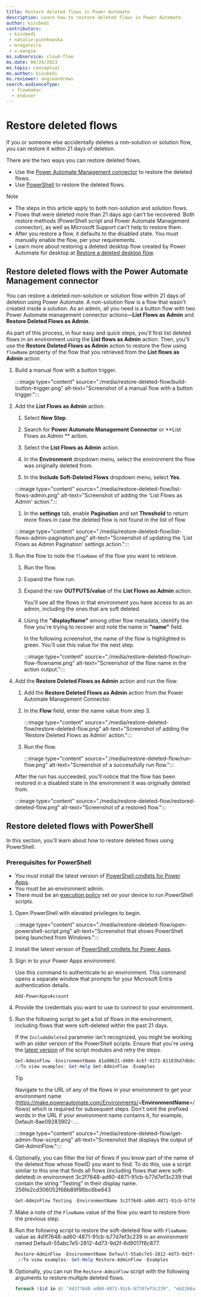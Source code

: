 ```yaml
---
title: Restore deleted flows in Power Automate
description: Learn how to restore deleted flows in Power Automate.
author: kisubedi
contributors:
 - kisubedi
 - natalie-pienkowska
 - mregateiro
 - v-aangie
ms.subservice: cloud-flow
ms.date: 04/24/2023
ms.topic: conceptual
ms.author: kisubedi
ms.reviewer: angieandrews
search.audienceType: 
  - flowmaker
  - enduser
---
```


# Restore deleted flows

If you or someone else accidentally deletes a non-solution or solution flow, you can restore it within 21 days of deletion.

There are the two ways you can restore deleted flows.

- Use the [Power Automate Management connector](#restore-deleted-flows-with-the-power-automate-management-connector) to restore the deleted flows.
- Use [PowerShell](#restore-deleted-flows-with-powershell) to restore the deleted flows.

>[!NOTE]
> - The steps in this article apply to both non-solution and solution flows.
> - Flows that were deleted more than 21 days ago can't be recovered. Both restore methods (PowerShell script and Power Automate Management connector), as well as Microsoft Support can't help to restore them.
> - After you restore a flow, it defaults to the disabled state. You must manually enable the flow, per your requirements.
> - Learn more about restoring a deleted desktop flow created by Power Automate for desktop at [Restore a deleted desktop flow](/power-automate/desktop-flows/how-to/restore-deleted-desktop-flow).

## Restore deleted flows with the Power Automate Management connector

You can restore a deleted non-solution or solution flow within 21 days of deletion using Power Automate. A non-solution flow is a flow that wasn't created inside a solution. As an admin, all you need is a button flow with two Power Automate management connector actions&mdash;**List Flows as Admin** and **Restore Deleted Flows as Admin**.  

As part of this process, in four easy and quick steps, you'll first list deleted flows in an environment using the **List flows as Admin** action. Then, you'll use the **Restore Deleted Flows as Admin** action to restore the flow using `flowName` property of the flow that you retrieved from the **List flows as Admin** action.

1. Build a manual flow with a button trigger.  

    :::image type="content" source="./media/restore-deleted-flow/build-button-trigger.png" alt-text="Screenshot of a manual flow with a button trigger.":::

1. Add the **List Flows as Admin** action.

    1. Select **New Step**.
    
    1. Search for **Power Automate Management Connector** or **List Flows as Admin ** action.
    
    1. Select the **List Flows as Admin** action.
    
    1. In the **Environment** dropdown menu, select the environment the flow was originally deleted from.
    
    1. In the **Include Soft-Deleted Flows** dropdown menu, select **Yes**.

    :::image type="content" source="./media/restore-deleted-flow/list-flows-admin.png" alt-text="Screenshot of adding the 'List Flows as Admin' action.":::
    
    1. In the **settings** tab, enable **Pagination** and set **Threshold** to return more flows in case the deleted flow is not found in the list of flow
        
    :::image type="content" source="./media/restore-deleted-flow/list-flows-admin-pagination.png" alt-text="Screenshot of updating the 'List Flows as Admin Pagination' settings action.":::

1. Run the flow to note the `flowName` of the flow you want to retrieve.

    1. Run the flow.
    1. Expand the flow run.
    1. Expand the raw **OUTPUTS/value** of the **List Flows as Admin** action.

        You'll see all the flows in that environment you have access to as an admin, including the ones that are soft deleted.

    1. Using the **"displayName"** among other flow metadata, identify the flow you're trying to recover and note the name in **"name"** field.

        In the following screenshot, the name of the flow is highlighted in green. You'll use this value for the next step.

        :::image type="content" source="./media/restore-deleted-flow/run-flow-flowname.png" alt-text="Screenshot of the flow name in the action output.":::

1. Add the **Restore Deleted Flows as Admin** action and run the flow.

    1. Add the **Restore Deleted Flows as Admin** action from the Power Automate Management Connector.
    1. In the **Flow** field, enter the name value from step 3.

        :::image type="content" source="./media/restore-deleted-flow/restore-deleted-flow.png" alt-text="Screenshot of adding the 'Restore Deleted Flows as Admin' action.":::

    1. Run the flow.

        :::image type="content" source="./media/restore-deleted-flow/run-flow.png" alt-text="Screenshot of a successfully run flow.":::

    After the run has succeeded, you'll notice that the flow has been restored in a disabled state in the environment it was originally deleted from.

    :::image type="content" source="./media/restore-deleted-flow/restored-deleted-flow.png" alt-text="Screenshot of a restored flow.":::

## Restore deleted flows with PowerShell

In this section, you'll learn about how to restore deleted flows using PowerShell.

### Prerequisites for PowerShell

- You must install the latest version of [PowerShell cmdlets for Power Apps](https://www.powershellgallery.com/packages/Microsoft.PowerApps.Administration.PowerShell/2.0.147).
- You must be an environment admin.
- There must be an [execution policy](/powershell/module/microsoft.powershell.security/set-executionpolicy) set on your device to run PowerShell scripts.

1. Open PowerShell with elevated privileges to begin.

    :::image type="content" source="./media/restore-deleted-flow/open-powershell-script.png" alt-text="Screenshot that shows PowerShell being launched from Windows.":::

1. Install the latest version of [PowerShell cmdlets for Power Apps](https://www.powershellgallery.com/packages/Microsoft.PowerApps.Administration.PowerShell/2.0.147).

1. Sign in to your Power Apps environment.

   Use this command to authenticate to an environment. This command opens a separate window that prompts for your Microsoft Entra authentication details.

    ``` PowerShell
    Add-PowerAppsAccount
    ```

1. Provide the credentials you want to use to connect to your environment.

1. Run the following script to get a list of flows in the environment, including flows that were soft-deleted within the past 21 days. 

    If the `IncludeDeleted` parameter isn't recognized, you might be working with an older version of the PowerShell scripts. Ensure that you're using the [latest version](https://www.powershellgallery.com/packages/Microsoft.PowerApps.Administration.PowerShell/2.0.147) of the script modules and retry the steps.

   ``` PowerShell
   Get-AdminFlow -EnvironmentName 41a90621-d489-4c6f-9172-81183bd7db6c -IncludeDeleted $true
   //To view examples: Get-Help Get-AdminFlow -Examples
   ```

   >[!TIP]
   >Navigate to the URL of any of the flows in your environment to get your environment name (https://make.powerautomate.com/Environments/<**EnvironmentName**>/flows) which is required for subsequent steps. Don't omit the prefixed words in the URL if your environment name contains it, for example, Default-8ae09283902-.... 

     :::image type="content" source="./media/restore-deleted-flow/get-admin-flow-script.png" alt-text="Screenshot that displays the output of Get-AdminFlow.":::

1. Optionally, you can filter the list of flows if you know part of the name of the deleted flow whose flowID you want to find. To do this, use a script similar to this one that finds all flows (including flows that were soft-deleted) in environment 3c2f7648-ad60-4871-91cb-b77d7ef3c239 that contain the string "Testing" in their display name.
256fe2cd306052f68b89f96bc6be643

   ``` PowerShell
   Get-AdminFlow Testing -EnvironmentName 3c2f7648-ad60-4871-91cb-b77d7ef3c239 -IncludeDeleted $true
   ```

1. Make a note of the `FlowName` value of the flow you want to restore from the previous step.

1. Run the following script to restore the soft-deleted flow with `FlowName` value as 4d1f7648-ad60-4871-91cb-b77d7ef3c239 in an environment named Default-55abc7e5-2812-4d73-9d2f-8d9017f8c877.

   ``` PowerShell
   Restore-AdminFlow -EnvironmentName Default-55abc7e5-2812-4d73-9d2f-8d9017f8c877 -FlowName 4d1f7648-ad60-4871-91cb-b77d7ef3c239
    //To view examples: Get-Help Restore-AdminFlow -Examples
   ```

1. Optionally, you can run the ```Restore-AdminFlow``` script with the following arguments to restore multiple deleted flows.

   ``` PowerShell
   foreach ($id in @( "4d1f7648-ad60-4871-91cb-b77d7ef3c239", "eb2266a8-67b6-4919-8afd-f59c3c0e4131" )) { Restore-AdminFlow -EnvironmentName Default-55abc7e5-2812-4d73-9d2f-8d9017f8c877 -FlowName $id; Start-Sleep -Seconds 1 }
   ```
